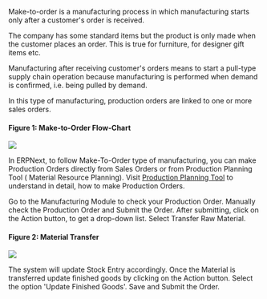 Make-to-order is a manufacturing process in which manufacturing starts only
after a customer's order is received.

The company has some standard items but the product is only made when the
customer places an order. This is true for furniture, for designer gift items
etc.

Manufacturing after receiving customer's orders means to start a pull-type
supply chain operation because manufacturing is performed when demand is
confirmed, i.e. being pulled by demand.

In this type of manufacturing, production orders are linked to one or more
sales orders.

  
#### Figure 1: Make-to-Order Flow-Chart

![](assets/manual_erpnext_com/old_images/erpnext/Make-to-order.png)  

In ERPNext, to follow Make-To-Order type of manufacturing, you can make
Production Orders directly from Sales Orders or from Production Planning Tool
( Material Resource Planning).  Visit [Production Planning Tool](/manufacturing/production-planning-tool) to understand in detail, how to make Production Orders.

Go to the Manufacturing Module to check your Production Order. Manually check
the Production Order and Submit the Order. After submitting, click on the
Action button, to get a drop-down list. Select Transfer Raw Material.

  
#### Figure 2: Material Transfer

![](assets/manual_erpnext_com/old_images/erpnext/material-transfer-1.png)  

  

  

The system will update Stock Entry accordingly.  Once the Material is
transferred update finished goods by clicking on the Action button. Select the
option 'Update Finished Goods'. Save and Submit the Order.  

  

  

  

  

  

  

  

  

  

